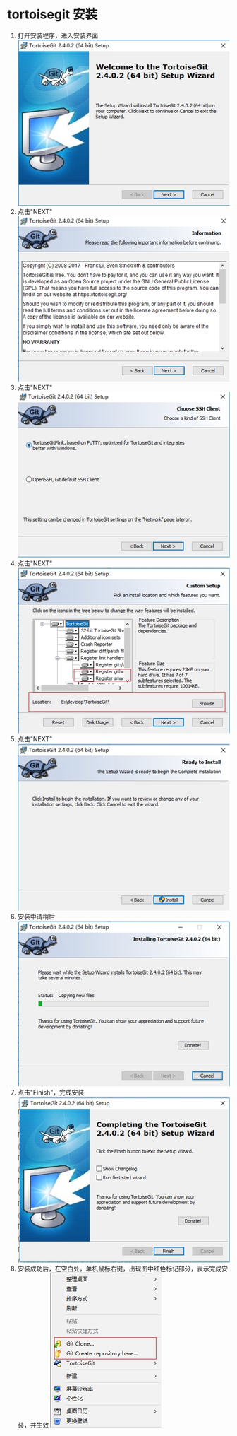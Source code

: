 
tortoisegit 安装
===========================================

1. 打开安装程序，进入安装界面
   ![步骤一](../images/git/tortoisegit_install_1.jpg)
2. 点击"NEXT"
   ![步骤一](../images/git/tortoisegit_install_2.jpg)
3. 点击"NEXT"
   ![步骤一](../images/git/tortoisegit_install_3.jpg)
4. 点击"NEXT"
   ![步骤一](../images/git/tortoisegit_install_4.jpg)
5. 点击"NEXT"
   ![步骤一](../images/git/tortoisegit_install_5.jpg)
6. 安装中请稍后
   ![步骤一](../images/git/tortoisegit_install_6.jpg)
7. 点击"Finish"，完成安装
   ![步骤一](../images/git/tortoisegit_install_7.jpg)
8. 安装成功后，在空白处，单机鼠标右键，出现图中红色标记部分，表示完成安装，并生效
   ![步骤一](../images/git/tortoisegit_install_8.jpg)
